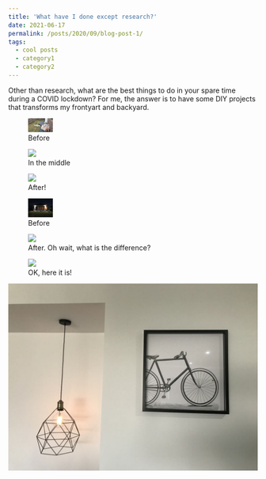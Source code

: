 ```yaml
---
title: 'What have I done except research?'
date: 2021-06-17
permalink: /posts/2020/09/blog-post-1/
tags:
  - cool posts
  - category1
  - category2
---
```


Other than research, what are the best things to do in your spare time during a COVID lockdown? For me, the answer is to have some DIY projects that transforms my frontyart and backyard.

<p float="left">
  <figure>
    <img src="/images/life/P2.jpg" width="50" />
    <figcaption>Before</figcaption>
  </figure>
  <figure>
    <img src="/images/life/P2A.jpg" width="50" />
    <figcaption>In the middle</figcaption>
  </figure>
  <figure>
    <img src="/images/life/P2B.jpg" width="50" />
    <figcaption>After!</figcaption>
  </figure>
</p>

<p float="left">
  <figure>
    <img src="/images/life/P1.jpg" width="50" />
    <figcaption>Before</figcaption>
  </figure>
  <figure>
    <img src="/images/life/P1A.jpg" width="50" />
    <figcaption>After. Oh wait, what is the difference?</figcaption>
  </figure>
  <figure>
    <img src="/images/life/P1B.jpg" width="50" />
    <figcaption>OK, here it is!</figcaption>
  </figure>
</p>

![Maybe easier?](/images/life/P0.jpg)